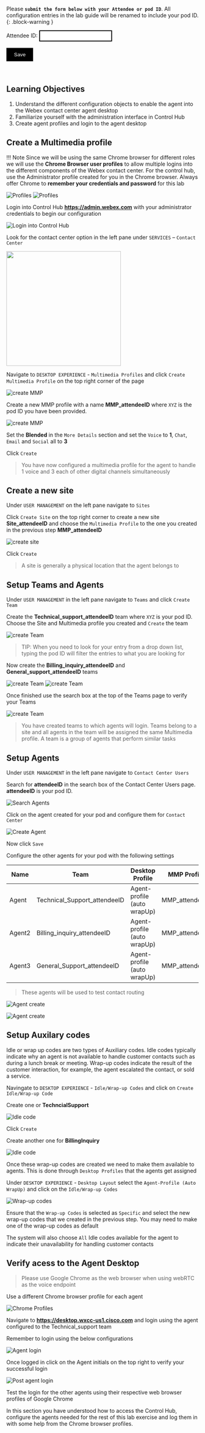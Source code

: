<script>
 function update () {
    const form = document.forms['attendee-form'];
    if (form) {
      form.addEventListener('submit', function (event) {
        event.preventDefault();
        const inputs = Array.from(form.querySelectorAll('input'));
        const values = inputs.reduce((acc, input) => {
          acc[input.id + '_out'] = input.value;
          return acc;
        }, {});

        Object.entries(values).forEach(([id, value]) => {
          const elements = document.getElementsByClassName(id);
          Array.from(elements).forEach(element => {

            console.log(element.innerHTML);
            if(Number(element.innerHTML) > 99 ){
               console.log(`Got a 99+ attendee: ${element.innerHTML}`);
               element.innerHTML = value;
             }
            else{
               console.log(`Got a sub 99 attendee: ${element.innerHTML}`);
               if(element.innerHTML.includes('gmail.com'))
               {
                element.innerHTML = `0${value}`;
                }
               else{
                element.innerHTML = value;
               }
                }
          });
        });
        const attendeeIDInput = form.elements['attendeeID'];
       if (attendeeIDInput && attendeeIDInput.value !== 'Your_Attendee_ID') {
          localStorage.setItem('attendeeID', attendeeIDInput.value);
        }
      });
    }
  };
</script>
<style>
  /* Style for the button */
  button {
    background-color: black; /* Set the background color to black */
    color: white; /* Set the text color to white */
    border: none; /* Remove the border */
    padding: 10px 20px; /* Add some padding for better appearance */
    cursor: pointer; /* Show a pointer cursor on hover */
  }

   /* Style for the input element */
  input[type="text"] {
    border: 2px solid black; /* Set the border thickness to 2px */
    padding: 5px; /* Add some padding for better appearance */

</style>


 Please **`submit the form below with your Attendee or pod ID`**. All configuration entries in the lab guide will be renamed to include your pod ID.
{: .block-warning }

<script>
document.forms["attendee-form"][1].value = localStorage.getItem("attendeeID") || "Your Attendee ID" 
</script>
<form id="attendee-form">
  <label for="attendee">Attendee ID:</label>
  <input type="text" id="attendee" name="attendee" onChange="update()"><br>
<br>
  <button onclick="update()">Save</button>
</form>

<br/>



## Learning Objectives
1. Understand the different configuration objects to enable the agent into the Webex contact center agent desktop
2. Familiarize yourself with the administration interface in Control Hub
3. Create agent profiles and login to the agent desktop

## Create a Multimedia profile

!!! Note
    Since we will be using the same Chrome browser for different roles we will use the **Chrome Browser user profiles** to allow multiple logins into the different components of the Webex contact center. For the control hub, use the Administrator profile created for you in the Chrome browser. Always offer Chrome to **remember your credentials and password** for this lab

![Profiles](../assets/voice_configuration/17.png)
![Profiles](../assets/voice_configuration/18.png)

Login into Control Hub **<https://admin.webex.com>** with your administrator credentials to begin our configuration

![Login into Control Hub](../assets/voice_configuration/1.png)

Look for the contact center option in the left pane under ```SERVICES``` – ```Contact Center```

<img align="middle" src="../assets/voice_configuration/2.png" width="300" />


Navigate to ```DESKTOP EXPERIENCE``` - ```Multimedia Profiles``` and click ```Create Multimedia Profile``` on the top right corner of the page

![create MMP](../assets/voice_configuration/3.png)

Create a new MMP profile with a name **MMP_<w class = "attendee_out">attendeeID</w>** where ```XYZ``` is the pod ID you have been provided.


![create MMP](../assets/voice_configuration/4.png)

Set the **Blended** in the ```More Details``` section and set the ```Voice``` to **1**, ```Chat```, ```Email``` and ```Social``` all to **3**

Click ```Create```



> You have now configured a multimedia profile for the agent to handle 1 voice and 3 each of other digital channels simultaneously


## Create a new site

Under ```USER MANAGEMENT``` on the left pane navigate to ```Sites```

Click ```Create Site``` on the top right corner to create a new site **Site_<w class = "attendee_out">attendeeID</w>** and choose the ```Multimedia Profile``` to the one you created in the previous step **MMP_<w class = "attendee_out">attendeeID</w>**

![create site](../assets/voice_configuration/5.png)

Click ```Create```

> A site is generally a physical location that the agent belongs to

## Setup Teams and Agents

Under ```USER MANAGEMENT``` in the left pane navigate to ```Teams``` and click ```Create Team```

Create the **Technical_support_<w class = "attendee_out">attendeeID</w>** team where ```XYZ``` is your pod ID. Choose the Site and Multimedia profile you created and ```Create``` the team

![create Team](../assets/voice_configuration/6.png)

> TIP: When you need to look for your entry from a drop down list, typing the pod ID will filter the entries to what you are looking for

Now create the **Billing_inquiry_<w class = "attendee_out">attendeeID</w>** and **General_support_<w class = "attendee_out">attendeeID</w>** teams 

![create Team](../assets/voice_configuration/7.png)
![create Team](../assets/voice_configuration/8.png)

Once finished use the search box at the top of the Teams page to verify your Teams

![create Team](../assets/voice_configuration/9.png)

> You have created teams to which agents will login. Teams belong to a site and all agents in the team will be assigned the same Multimedia profile. A team is a group of agents that perform similar tasks

## Setup Agents

Under ```USER MANAGEMENT``` in the left pane navigate to ```Contact Center Users```

Search for **<w class = "attendee_out">attendeeID</w>** in the search box of the Contact Center Users page. **<w class = "attendee_out">attendeeID</w>** is your pod ID. 

![Search Agents](../assets/voice_configuration/10.png)

Click on the agent created for your pod and configure them for ```Contact Center```

![Create Agent](../assets/voice_configuration/11.png)

Now click ```Save```

Configure the other agents for your pod with the following settings

| Name    | Team        |   Desktop Profile     |   MMP Profile     | Agent email                 |
|---------|-------------|-----------------------|-------------------|-----------------------------|
| Agent  | Technical_Support_<w class = "attendee_out">attendeeID</w> | Agent-profile (auto wrapUp) | MMP_<w class = "attendee_out">attendeeID</w> | wxcclabs+agent_ID**<w class = "attendee_out">attendeeID</w>**@gmail.com |
| Agent2  | Billing_inquiry_<w class = "attendee_out">attendeeID</w> | Agent-profile (auto wrapUp) | MMP_<w class = "attendee_out">attendeeID</w> | wxcclabs+agent**2**_ID**<w class = "attendee_out">attendeeID</w>**@gmail.com |
| Agent3  | General_Support_<w class = "attendee_out">attendeeID</w> | Agent-profile (auto wrapUp) | MMP_<w class = "attendee_out">attendeeID</w> | wxcclabs+agent**3**_ID**<w class = "attendee_out">attendeeID</w>**@gmail.com |

> These agents will be used to test contact routing 

![Agent create](../assets/voice_configuration/14.png)

![Agent create](../assets/voice_configuration/15.png)

## Setup Auxilary codes

Idle or wrap up codes are two types of Auxiliary codes. Idle codes typically indicate why an agent is not available to handle customer contacts such as during a lunch break or meeting. Wrap-up codes indicate the result of the customer interaction, for example, the agent escalated the contact, or sold a service.

Navingate to `DESKTOP EXPERIENCE` - `Idle/Wrap-up Codes` and click on `Create Idle/Wrap-up Code`

Create one or **TechncialSupport**

![Idle code](../assets/voice_configuration/19.png)

Click `Create`

Create another one for **BillingInquiry**

![Idle code](../assets/voice_configuration/20.png)

Once these wrap-up codes are created we need to make them available to agents. This is done through `Desktop Profiles` that the agents get assigned

Under `DESKTOP EXPERIENCE` - `Desktop Layout` select the `Agent-Profile (Auto WrapUp)` and click on the `Idle/Wrap-up Codes`

![Wrap-up codes](../assets/voice_configuration/21.png)

Ensure that the `Wrap-up Codes` is selected as `Specific` and select the new wrap-up codes that we created in the previous step. You may need to make one of the wrap-up codes as default

The system will also choose `All` Idle codes available for the agent to indicate their unavailability for handling customer contacts








## Verify acess to the Agent Desktop

> Please use Google Chrome as the web browser when using webRTC as the voice endpoint


Use a different Chrome browser profile for each agent

![Chrome Profiles](../assets/voice_configuration/16.png)

Navigate to **<https://desktop.wxcc-us1.cisco.com>** and login using the agent configured to the Technical_support team

Remember to login using the below configurations

![Agent login](../assets/voice_configuration/12.png)

Once logged in click on the Agent initials on the top right to verify your successful login

![Post agent login](../assets/voice_configuration/13.png)

Test the login for the other agents using their respective web browser profiles of Google Chrome

In this section you have understood how to access the Control Hub, configure the agents needed for the rest of this lab exercise and log them in with some help from the Chrome browser profiles.